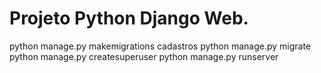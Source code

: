 # Projeto Python Django Web.

python manage.py makemigrations cadastros
python manage.py migrate
python manage.py createsuperuser
python manage.py runserver
